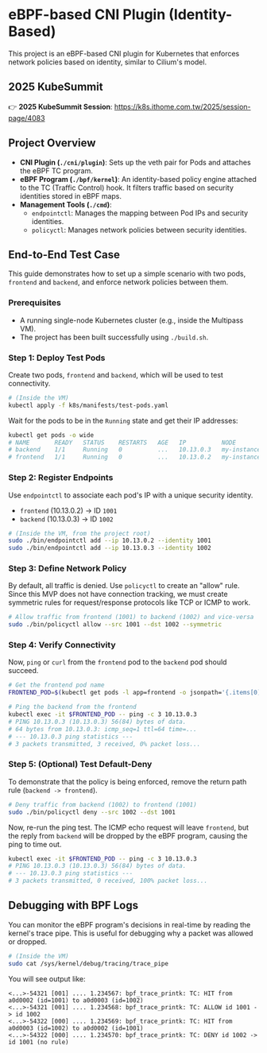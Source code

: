 # eBPF-based CNI Plugin (Identity-Based)

This project is an eBPF-based CNI plugin for Kubernetes that enforces network policies based on identity, similar to Cilium's model.

## 2025 KubeSummit

👉 **2025 KubeSummit Session**: https://k8s.ithome.com.tw/2025/session-page/4083

## Project Overview

- **CNI Plugin (`./cni/plugin`)**: Sets up the veth pair for Pods and attaches the eBPF TC program.
- **eBPF Program (`./bpf/kernel`)**: An identity-based policy engine attached to the TC (Traffic Control) hook. It filters traffic based on security identities stored in eBPF maps.
- **Management Tools (`./cmd`)**:
  - `endpointctl`: Manages the mapping between Pod IPs and security identities.
  - `policyctl`: Manages network policies between security identities.

## End-to-End Test Case

This guide demonstrates how to set up a simple scenario with two pods, `frontend` and `backend`, and enforce network policies between them.

### Prerequisites

- A running single-node Kubernetes cluster (e.g., inside the Multipass VM).
- The project has been built successfully using `./build.sh`.

### Step 1: Deploy Test Pods

Create two pods, `frontend` and `backend`, which will be used to test connectivity.

```bash
# (Inside the VM)
kubectl apply -f k8s/manifests/test-pods.yaml
```

Wait for the pods to be in the `Running` state and get their IP addresses:

```bash
kubectl get pods -o wide
# NAME       READY   STATUS    RESTARTS   AGE   IP          NODE          NOMINATED NODE   READINESS GATES
# backend    1/1     Running   0          ...   10.13.0.3   my-instance   <none>           <none>
# frontend   1/1     Running   0          ...   10.13.0.2   my-instance   <none>           <none>
```

### Step 2: Register Endpoints

Use `endpointctl` to associate each pod's IP with a unique security identity.

- `frontend` (10.13.0.2) -> ID `1001`
- `backend` (10.13.0.3) -> ID `1002`

```bash
# (Inside the VM, from the project root)
sudo ./bin/endpointctl add --ip 10.13.0.2 --identity 1001
sudo ./bin/endpointctl add --ip 10.13.0.3 --identity 1002
```

### Step 3: Define Network Policy

By default, all traffic is denied. Use `policyctl` to create an "allow" rule. Since this MVP does not have connection tracking, we must create symmetric rules for request/response protocols like TCP or ICMP to work.

```bash
# Allow traffic from frontend (1001) to backend (1002) and vice-versa
sudo ./bin/policyctl allow --src 1001 --dst 1002 --symmetric
```

### Step 4: Verify Connectivity

Now, `ping` or `curl` from the `frontend` pod to the `backend` pod should succeed.

```bash
# Get the frontend pod name
FRONTEND_POD=$(kubectl get pods -l app=frontend -o jsonpath='{.items[0].metadata.name}')

# Ping the backend from the frontend
kubectl exec -it $FRONTEND_POD -- ping -c 3 10.13.0.3
# PING 10.13.0.3 (10.13.0.3) 56(84) bytes of data.
# 64 bytes from 10.13.0.3: icmp_seq=1 ttl=64 time=...
# --- 10.13.0.3 ping statistics ---
# 3 packets transmitted, 3 received, 0% packet loss...
```

### Step 5: (Optional) Test Default-Deny

To demonstrate that the policy is being enforced, remove the return path rule (`backend -> frontend`).

```bash
# Deny traffic from backend (1002) to frontend (1001)
sudo ./bin/policyctl deny --src 1002 --dst 1001
```

Now, re-run the ping test. The ICMP echo request will leave `frontend`, but the reply from `backend` will be dropped by the eBPF program, causing the ping to time out.

```bash
kubectl exec -it $FRONTEND_POD -- ping -c 3 10.13.0.3
# PING 10.13.0.3 (10.13.0.3) 56(84) bytes of data.
# --- 10.13.0.3 ping statistics ---
# 3 packets transmitted, 0 received, 100% packet loss...
```

## Debugging with BPF Logs

You can monitor the eBPF program's decisions in real-time by reading the kernel's trace pipe. This is useful for debugging why a packet was allowed or dropped.

```bash
# (Inside the VM)
sudo cat /sys/kernel/debug/tracing/trace_pipe
```

You will see output like:
```
<...>-54321 [001] .... 1.234567: bpf_trace_printk: TC: HIT from a0d0002 (id=1001) to a0d0003 (id=1002)
<...>-54321 [001] .... 1.234568: bpf_trace_printk: TC: ALLOW id 1001 -> id 1002
<...>-54322 [000] .... 1.234569: bpf_trace_printk: TC: HIT from a0d0003 (id=1002) to a0d0002 (id=1001)
<...>-54322 [000] .... 1.234570: bpf_trace_printk: TC: DENY id 1002 -> id 1001 (no rule)
